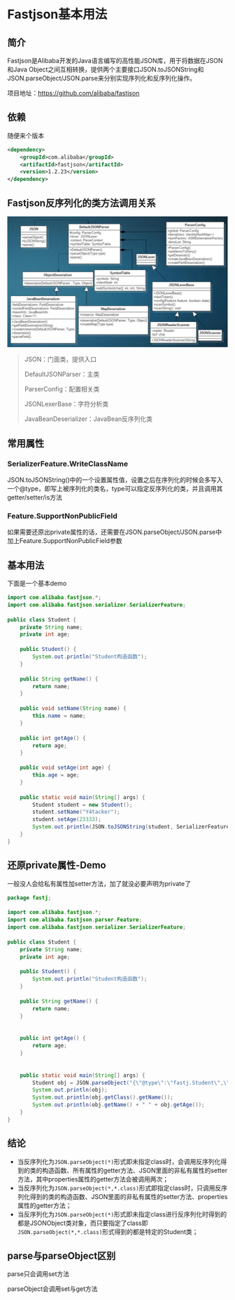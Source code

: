 # Fastjson基本用法

## 简介

Fastjson是Alibaba开发的Java语言编写的高性能JSON库，用于将数据在JSON和Java Object之间互相转换，提供两个主要接口JSON.toJSONString和JSON.parseObject/JSON.parse来分别实现序列化和反序列化操作。

项目地址：https://github.com/alibaba/fastjson

## 依赖

随便来个版本

```xml
<dependency>
    <groupId>com.alibaba</groupId>
    <artifactId>fastjson</artifactId>
    <version>1.2.23</version>
</dependency>
```

## Fastjson反序列化的类方法调用关系

![](img/1.png)

> JSON：门面类，提供入口
>
> DefaultJSONParser：主类
>
> ParserConfig：配置相关类
>
> JSONLexerBase：字符分析类
>
> JavaBeanDeserializer：JavaBean反序列化类

## 常用属性

### SerializerFeature.WriteClassName

JSON.toJSONString()中的一个设置属性值，设置之后在序列化的时候会多写入一个@type，即写上被序列化的类名，type可以指定反序列化的类，并且调用其getter/setter/is方法

### Feature.SupportNonPublicField

如果需要还原出private属性的话，还需要在JSON.parseObject/JSON.parse中加上Feature.SupportNonPublicField参数

## 基本用法

下面是一个基本demo

```Java
import com.alibaba.fastjson.*;
import com.alibaba.fastjson.serializer.SerializerFeature;

public class Student {
    private String name;
    private int age;

    public Student() {
        System.out.println("Student构造函数");
    }

    public String getName() {
        return name;
    }

    public void setName(String name) {
        this.name = name;
    }

    public int getAge() {
        return age;
    }

    public void setAge(int age) {
        this.age = age;
    }

    public static void main(String[] args) {
        Student student = new Student();
        student.setName("Y4tacker");
        student.setAge(23333);
        System.out.println(JSON.toJSONString(student, SerializerFeature.WriteClassName));
    }
}

```

## 还原private属性-Demo

一般没人会给私有属性加setter方法，加了就没必要声明为private了

```java
package fastj;

import com.alibaba.fastjson.*;
import com.alibaba.fastjson.parser.Feature;
import com.alibaba.fastjson.serializer.SerializerFeature;

public class Student {
    private String name;
    private int age;

    public Student() {
        System.out.println("Student构造函数");
    }

    public String getName() {
        return name;
    }


    public int getAge() {
        return age;
    }


    public static void main(String[] args) {
        Student obj = JSON.parseObject("{\"@type\":\"fastj.Student\",\"age\":23333,\"name\":\"Y4tacker\"}", Student.class, Feature.SupportNonPublicField);
        System.out.println(obj);
        System.out.println(obj.getClass().getName());
        System.out.println(obj.getName() + " " + obj.getAge());
    }
}

```

## 结论

- 当反序列化为`JSON.parseObject(*)`形式即未指定class时，会调用反序列化得到的类的构造函数、所有属性的getter方法、JSON里面的非私有属性的setter方法，其中properties属性的getter方法会被调用两次；
- 当反序列化为`JSON.parseObject(*,*.class)`形式即指定class时，只调用反序列化得到的类的构造函数、JSON里面的非私有属性的setter方法、properties属性的getter方法；
- 当反序列化为`JSON.parseObject(*)`形式即未指定class进行反序列化时得到的都是JSONObject类对象，而只要指定了class即`JSON.parseObject(*,*.class)`形式得到的都是特定的Student类；



## parse与parseObject区别

parse只会调用set方法

parseObject会调用set与get方法